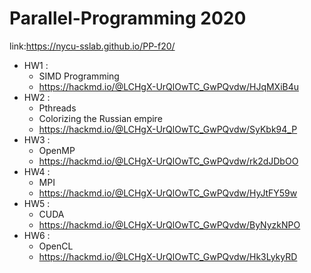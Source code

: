 # Parallel-Programming 2020
link:https://nycu-sslab.github.io/PP-f20/
- HW1 :
  - SIMD Programming
  - https://hackmd.io/@LCHgX-UrQlOwTC_GwPQvdw/HJqMXiB4u
- HW2 :
  - Pthreads
  - Colorizing the Russian empire
  - https://hackmd.io/@LCHgX-UrQlOwTC_GwPQvdw/SyKbk94_P
- HW3 :
   - OpenMP
   - https://hackmd.io/@LCHgX-UrQlOwTC_GwPQvdw/rk2dJDbOO
- HW4 :
  - MPI
  - https://hackmd.io/@LCHgX-UrQlOwTC_GwPQvdw/HyJtFY59w
- HW5 :
  - CUDA
  - https://hackmd.io/@LCHgX-UrQlOwTC_GwPQvdw/ByNyzkNPO
- HW6 :
  - OpenCL
  - https://hackmd.io/@LCHgX-UrQlOwTC_GwPQvdw/Hk3LykyRD

